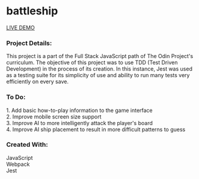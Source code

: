 # battleship

[LIVE DEMO](https://nekoliav.github.io/battleship/)

<h3>Project Details:</h3>
<p>This project is a part of the Full Stack JavaScript path of The Odin Project's curriculum. The objective of this project was to use TDD (Test Driven Development) in the process of its creation. In this instance, Jest was used as a testing suite for its simplicity of use and ability to run many tests very efficiently on every save.</p>

<h3>To Do:</h3>
1. Add basic how-to-play information to the game interface</br>
2. Improve mobile screen size support</br>
3. Improve AI to more intelligently attack the player's board</br>
4. Improve AI ship placement to result in more difficult patterns to guess

<h3>Created With:</h3>
JavaScript</br>
Webpack</br>
Jest
